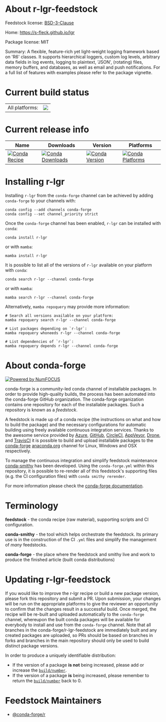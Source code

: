 About r-lgr-feedstock
=====================

Feedstock license: [BSD-3-Clause](https://github.com/conda-forge/r-lgr-feedstock/blob/main/LICENSE.txt)

Home: https://s-fleck.github.io/lgr

Package license: MIT

Summary: A flexible, feature-rich yet light-weight logging framework based on 'R6' classes. It supports hierarchical loggers, custom log levels, arbitrary data fields in log events, logging to plaintext, 'JSON', (rotating) files, memory buffers, and databases, as well as email and push notifications. For a full list of features with examples please refer to the package vignette.

Current build status
====================


<table><tr><td>All platforms:</td>
    <td>
      <a href="https://dev.azure.com/conda-forge/feedstock-builds/_build/latest?definitionId=9109&branchName=main">
        <img src="https://dev.azure.com/conda-forge/feedstock-builds/_apis/build/status/r-lgr-feedstock?branchName=main">
      </a>
    </td>
  </tr>
</table>

Current release info
====================

| Name | Downloads | Version | Platforms |
| --- | --- | --- | --- |
| [![Conda Recipe](https://img.shields.io/badge/recipe-r--lgr-green.svg)](https://anaconda.org/conda-forge/r-lgr) | [![Conda Downloads](https://img.shields.io/conda/dn/conda-forge/r-lgr.svg)](https://anaconda.org/conda-forge/r-lgr) | [![Conda Version](https://img.shields.io/conda/vn/conda-forge/r-lgr.svg)](https://anaconda.org/conda-forge/r-lgr) | [![Conda Platforms](https://img.shields.io/conda/pn/conda-forge/r-lgr.svg)](https://anaconda.org/conda-forge/r-lgr) |

Installing r-lgr
================

Installing `r-lgr` from the `conda-forge` channel can be achieved by adding `conda-forge` to your channels with:

```
conda config --add channels conda-forge
conda config --set channel_priority strict
```

Once the `conda-forge` channel has been enabled, `r-lgr` can be installed with `conda`:

```
conda install r-lgr
```

or with `mamba`:

```
mamba install r-lgr
```

It is possible to list all of the versions of `r-lgr` available on your platform with `conda`:

```
conda search r-lgr --channel conda-forge
```

or with `mamba`:

```
mamba search r-lgr --channel conda-forge
```

Alternatively, `mamba repoquery` may provide more information:

```
# Search all versions available on your platform:
mamba repoquery search r-lgr --channel conda-forge

# List packages depending on `r-lgr`:
mamba repoquery whoneeds r-lgr --channel conda-forge

# List dependencies of `r-lgr`:
mamba repoquery depends r-lgr --channel conda-forge
```


About conda-forge
=================

[![Powered by
NumFOCUS](https://img.shields.io/badge/powered%20by-NumFOCUS-orange.svg?style=flat&colorA=E1523D&colorB=007D8A)](https://numfocus.org)

conda-forge is a community-led conda channel of installable packages.
In order to provide high-quality builds, the process has been automated into the
conda-forge GitHub organization. The conda-forge organization contains one repository
for each of the installable packages. Such a repository is known as a *feedstock*.

A feedstock is made up of a conda recipe (the instructions on what and how to build
the package) and the necessary configurations for automatic building using freely
available continuous integration services. Thanks to the awesome service provided by
[Azure](https://azure.microsoft.com/en-us/services/devops/), [GitHub](https://github.com/),
[CircleCI](https://circleci.com/), [AppVeyor](https://www.appveyor.com/),
[Drone](https://cloud.drone.io/welcome), and [TravisCI](https://travis-ci.com/)
it is possible to build and upload installable packages to the
[conda-forge](https://anaconda.org/conda-forge) [anaconda.org](https://anaconda.org/)
channel for Linux, Windows and OSX respectively.

To manage the continuous integration and simplify feedstock maintenance
[conda-smithy](https://github.com/conda-forge/conda-smithy) has been developed.
Using the ``conda-forge.yml`` within this repository, it is possible to re-render all of
this feedstock's supporting files (e.g. the CI configuration files) with ``conda smithy rerender``.

For more information please check the [conda-forge documentation](https://conda-forge.org/docs/).

Terminology
===========

**feedstock** - the conda recipe (raw material), supporting scripts and CI configuration.

**conda-smithy** - the tool which helps orchestrate the feedstock.
                   Its primary use is in the construction of the CI ``.yml`` files
                   and simplify the management of *many* feedstocks.

**conda-forge** - the place where the feedstock and smithy live and work to
                  produce the finished article (built conda distributions)


Updating r-lgr-feedstock
========================

If you would like to improve the r-lgr recipe or build a new
package version, please fork this repository and submit a PR. Upon submission,
your changes will be run on the appropriate platforms to give the reviewer an
opportunity to confirm that the changes result in a successful build. Once
merged, the recipe will be re-built and uploaded automatically to the
`conda-forge` channel, whereupon the built conda packages will be available for
everybody to install and use from the `conda-forge` channel.
Note that all branches in the conda-forge/r-lgr-feedstock are
immediately built and any created packages are uploaded, so PRs should be based
on branches in forks and branches in the main repository should only be used to
build distinct package versions.

In order to produce a uniquely identifiable distribution:
 * If the version of a package **is not** being increased, please add or increase
   the [``build/number``](https://docs.conda.io/projects/conda-build/en/latest/resources/define-metadata.html#build-number-and-string).
 * If the version of a package **is** being increased, please remember to return
   the [``build/number``](https://docs.conda.io/projects/conda-build/en/latest/resources/define-metadata.html#build-number-and-string)
   back to 0.

Feedstock Maintainers
=====================

* [@conda-forge/r](https://github.com/orgs/conda-forge/teams/r/)

